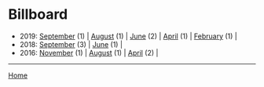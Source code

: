 # Billboard

  * 2019: 
      [September](./billboard-2019-09.md) (1) | 
      [August](./billboard-2019-08.md) (1) | 
      [June](./billboard-2019-06.md) (2) | 
      [April](./billboard-2019-04.md) (1) | 
      [February](./billboard-2019-02.md) (1) | 
  * 2018: 
      [September](./billboard-2018-09.md) (3) | 
      [June](./billboard-2018-06.md) (1) | 
  * 2016: 
      [November](./billboard-2016-11.md) (1) | 
      [August](./billboard-2016-08.md) (1) | 
      [April](./billboard-2016-04.md) (2) | 

----

[Home](../)

